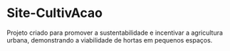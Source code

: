 # Site-CultivAcao
Projeto criado para promover a sustentabilidade e incentivar a agricultura urbana, demonstrando a viabilidade de hortas em pequenos espaços.
